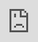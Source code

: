 ```yaml
---
layout: post
date:   2020-05-10
image: "/conflict_urbanism_sp2020/images/covid19/covid19_thumbnail.jpg"
title:  "Pandemic Urbanism: Reflections on the Spatial and Rhetorical Devices of the COVID-19 Crisis"
author: "Jin Hong Kim, Claudia Nicole Kleffmann, Spenser A Krut, Nina Sky Lish, Qingying Wang, Savannah Wu"
---
```

<!-- This is a document that is written in markdown. What is markdown? It is a 'markup language' that allows you to format plain text in a way that is easily converted to many different formats. For example, this document was written in markdown but will be used as an webpage and converted into HTML.  

<!-- 
To present and turn in your final projects for Conflict Urbanism: Puerto Rico Now you will be editing this template. You will include all of the text of your paper here, along with any and all images, maps, videos, or other materials that you produce.  

<!-- 
[This webpage](https://guides.github.com/features/mastering-markdown/) provides a comprehensive guide to markdown syntax. But to make things easier for you we are including a cheat sheet of the main things you need to know here.  
-->

#### Context  
It is May 8, 2020 and the coronavirus pandemic steadily continues on its disruptive path. It is a conflict of growing proportions that, in a few short months, became the primary structuring principle of organisms, societies, cities, and infrastructural and global networks. Though the “end” is far from sight, we know that conflict can be destructive and also constructive when it comes to our environments. Prompted by the theme of this course, the architecture school and university we share, and the simple fact that “we’re living it,” this project aims to reflect upon and analyze the documented aspects of the novel coronavirus in order to better understand the present spatial effects and future implications.

The project shares insights into the chronology of unprecedented events; a lexicon of spatial terminology indigenous to the pandemic; a defense of the efficacy of the “Flatten-the-curve” movement; and deeper reflections on the data, methods, and visualizations circulating at present.

#### Dispersion
![DispersionGif](/conflict_urbanism_sp2020/images/covid19/DispersionGif.gif)  
On March 12, 2020, the President of Columbia University, Lee Bollinger, issued the following statement: “in order to reduce the density of our residential environment, while respecting the interests and needs of students who have reason to continue to remain in residence on campus, we are instituting three critical decisions: (1) The University will remain open and functioning; (2) All classes for the remainder of the semester will be conducted online; and (3) We encourage any students who are able to move out of undergraduate residence halls for the rest of the semester to do so.” Thus, there were many cancelled spring break plans (March 16-20) due to the mounting travel restrictions. On March 11 the U.S. barred the entry of all foreign nationals who had visited China, Iran and a group of European countries during the previous 14 days.<sup id="a1">[1](#f1)</sup> The State Department on March 19 raised its global travel advisory to a Level 4, a recommendation that U.S. citizens either remain in place or return home. While on March 20, the White House Coronavirus Task Force said it was closing the border with Mexico and Canada to any nonessential travel, beginning March 21. By March 27, most students left Columbia to work remotely.  Some went home, others stayed in New York. 

Our awareness of the crisis evolved over time as restrictions and cancellations progressed. In an exercise early in the forming of this project, we found the act of mapping Columbia University and GSAPP events useful in understanding the multitude of personal and institutional circumstances. 



![TimelineGif](/conflict_urbanism_sp2020/images/covid19/TimelineGif.gif)  
Timeline of University Events  

Students also drafted their own personal timelines according to their own experiences.  

<p align="center">
<img width="150" alt="PersonalTimeline01" src="/conflict_urbanism_sp2020/images/covid19/PersonalTimeline01.png">  <img width="150" alt="PersonalTimeline02" src="/conflict_urbanism_sp2020/images/covid19/PersonalTimeline02.png">  <img width="150" alt="PersonalTimeline03" src="/conflict_urbanism_sp2020/images/covid19/PersonalTimeline03.png">  <img width="150" alt="PersonalTimeline04" src="/conflict_urbanism_sp2020/images/covid19/PersonalTimeline04.png"> 
<br>
<img width="150" alt="PersonalTimeline05" src="/conflict_urbanism_sp2020/images/covid19/PersonalTimeline05.png">  <img width="150" alt="PersonalTimeline06" src="/conflict_urbanism_sp2020/images/covid19/PersonalTimeline06.png">  <img width="150" alt="PersonalTimeline07" src="/conflict_urbanism_sp2020/images/covid19/PersonalTimeline07.png">  <img width="150" alt="PersonalTimeline08" src="/conflict_urbanism_sp2020/images/covid19/PersonalTimeline08.png">
</p>

#### Lexicon of Spatial Terms
Moving beyond our class’s dispersion, beyond the University’s timeline and lens through which to observe the crisis, our following explorations attempt to represent at minimum three critical demographics: Essential Workers, non-essential workers, and those who have experienced serious disruptions to their livelihood on account of falling ill or having a close relation compromised by the virus. From the many mediums and platforms broadcasting information about COVID-19, a lexicon of spatial terms continues to emerge and shape the way we understand the current and potential effects of the pandemic on the urban environment. As part of this project’s efforts to keep up, we collected these terms throughout March and April with input from our classmates and extensive online research. After a critical mass was reached, we sought to classify our findings as a form of analysis: scalar divisions added another dimension to the old, new, and ever-changing definitions and uses of these words.  


<div class="iframe-column"><iframe src="https://jinhongkim-git.github.io/covid19/index.html" style="position:absolute;top:0;left:0;width:100%;height:100%;" frameborder="0"></iframe></div>  


#### Flatten-the-Curve  
A widely circulated diagram serves as an organizing principle for the spatial terms within the various scales.  

![FlattenTheCurvePng](/conflict_urbanism_sp2020/images/covid19/FlattentheCurveDiagram.png)  

The flatten the curve diagram started to become popular in early March after microbiologist Siouxsie Wiles and illustrator Toby Morris <sup id="a2">[2](#f2)</sup> circulated a clear GIF that emphasizes the importance of preventing the spread with simple actions. The diagram charts two projected outcomes of COVID-19 and the healthcare system. The high peak  illustrates the catastrophic outcomes that come from taking no preventative measures and the spread infecting people beyond the capacity of the healthcare system (shown in purple). Whereas the second peak highlights how the curve would look when taking preventative measures, in which the number of infected cases can drastically be reduced by small actions that avoid the spread (shown in blue). This diagram emphasizes the combination of the threat of COVID-19’s high contagion spread combined with the limitations of the healthcare system. 

The diagram disseminates the two scenarios simply and not mathematically, becoming a powerful tool to educate and spread the news. As a result, we now find a large diversity of the same diagram, in different languages, some with added information, some through a more fun and creative lens, etc.  

![FlattenTheCurveGif](/conflict_urbanism_sp2020/images/covid19/Diagram-variations.gif)  

<a name="top"></a>
The diagram is annotated with terminology and analysis to explore six spatial scales:  
#### <a href="#MicrobialSpace">Microbial</a> | <a href="#PersonalSpace">Personal</a> | <a href="#SocialSpace">Social</a> | <a href="#UrbanSpace">Urban</a> | <a href="#InfrastructuralSpace">Infrastructural</a> | <a href="#GlobSpaceal">Global</a> 

===========================================================================================

#### <a name="MicrobialSpace">Microbial Scale</a> 

![FlattenTheCurveMicrobial](/conflict_urbanism_sp2020/images/covid19/MicrobialCurve.png) 

Policies implemented at lowering the Rt value to below 1 shifts the epidemic curve towards a downward trend. The r-naught (R0)value, or the infectious rate of the disease is estimated to be in between 2.5 and 3, meaning that for every one person infected, 2.5 to 3 persons are likely to be infected over the virus’ serial interval. However, the Rt value (effective reproduction rate), which takes human and environmental controls into consideration, shows how policies implemented over time can decrease the infectious rate of the disease.  

<p align="center">
<img width="200" alt="microbial01" src="/conflict_urbanism_sp2020/images/covid19/microbial01.jpg" onmouseover="this.src='/conflict_urbanism_sp2020/images/covid19/microbial01-01.jpg'" onmouseout="this.src='/conflict_urbanism_sp2020/images/covid19/microbial01.jpg'">  <img width="200" alt="microbial02" src="/conflict_urbanism_sp2020/images/covid19/microbial02.jpg" onmouseover="this.src='/conflict_urbanism_sp2020/images/covid19/microbial02-01.jpg'" onmouseout="this.src='/conflict_urbanism_sp2020/images/covid19/microbial02.jpg'">  <img width="200" alt="microbial03" src="/conflict_urbanism_sp2020/images/covid19/microbial03.jpg" onmouseover="this.src='/conflict_urbanism_sp2020/images/covid19/microbial03-01.jpg'" onmouseout="this.src='/conflict_urbanism_sp2020/images/covid19/microbial03.jpg'">  
<br>
<img width="200" alt="microbial04" src="/conflict_urbanism_sp2020/images/covid19/microbial04.jpg" onmouseover="this.src='/conflict_urbanism_sp2020/images/covid19/microbial04-01.jpg'" onmouseout="this.src='/conflict_urbanism_sp2020/images/covid19/microbial04.jpg'">  <img width="200" alt="microbial05" src="/conflict_urbanism_sp2020/images/covid19/microbial05.jpg" onmouseover="this.src='/conflict_urbanism_sp2020/images/covid19/microbial05-01.jpg'" onmouseout="this.src='/conflict_urbanism_sp2020/images/covid19/microbial05.jpg'">  <img width="200" alt="microbial06" src="/conflict_urbanism_sp2020/images/covid19/microbial06.jpg" onmouseover="this.src='/conflict_urbanism_sp2020/images/covid19/microbial06-01.jpg'" onmouseout="this.src='/conflict_urbanism_sp2020/images/covid19/microbial06.jpg'">  
</p>  
Image Credits: <sup id="ia1">[1](#if1)</sup> <sup id="ia2">[2](#if2)</sup> <sup id="ia3">[3](#if3)</sup> <sup id="ia4">[4](#if4)</sup> <sup id="ia5">[5](#if5)</sup> <sup id="ia6">[6](#if6)</sup>  

The fight against COVID-19 starts at a microbial scale – a conflict that is invisible to the eye yet has serious repercussions in the way we manage space. In the frontlines, scientists are trying to make visible the invisible virus that is SARS-CoV-2 while doctors are donning their limited supply of personal protective equipment to shield themselves at the microbial scale. The rest of the city are wearing N95 masks that filter out 95% of particulate matter invisible to the naked eye. People are advised to wash their hands for 20-seconds with soap and disinfect surfaces with alcoholic wipes to prevent further spread. Geospatial Resolution of Human and Bacterial Diversity with City-Scale Metagenomics by Afshinnekoo et al. mapping the diversity of bacterial species existing on various surfaces of New York City’s subway system is more relevant today than ever regarding the spatial conditions of the pandemic.

Every week, hundreds of newspapers are published that use statistical and evidence-based modeling to help “see” the virus and understand it in more concrete ways. There are three critical numbers, based on numerous papers, that influence policy measures to help slow the spread of the virus: Rt (effective reproduction rate), severity, and total number of cases.

Rt  
Based on R0 (r-naught) value, known as the reproduction number signals how contagious a disease is. For example, an R0 value of 2 means that the one person has a likelihood of spreading it to two persons over its serial interval, the average time between each successive infection. Likewise, a R0 value of lower than 1 means that it spreads to fewer people over time. However, R0 is static and is not helpful in determining which policies are effective and therefore Rt value, which takes human and environmental controls into consideration, becomes more valuable. Studies have shown that the initial Rt value of COVID-19 in Wuhan started at 3.9 but with effective lockdown and quarantine measures, they were able to bring it down to 0.32. While calculation methods for this value vary widely and are much disputed, it has shown to increase in confidence interval over time as more data becomes available.

<!--
Severity
-->
 
Number of cases  
At the early stages of the pandemic, there was unreliable data in the total number of cases being reported, largely due to a lack of understanding overall about the virus. As governments came to agree diagnostic testing was of utmost priority in order to understand the full extent of the pandemic, there was a rush to manufacture test kits. In South Korea, their early action to mass produce test kits allowed for abundant access to testing and was their primary tool for effectively seeing and controlling the virus. Alternatively, when the United States announced travel restrictions to and from China after nine confirmed cases, there speculations that it was already too late and that the virus had already infected thousands more in the country.

<!--
More recently, the rise in antibody testing of the virus has supplemented the lack of diagnostic tests in order to more accurately depict the total number of cases. Recent studies have shown that 1 in 5 persons in New York City are likely to have contracted the virus at some point.
-->


<a href="#top">Back to Top</a>

#### <a name="PersonalSpace">Personal Scale</a> 

![FlattenTheCurvePersonal](/conflict_urbanism_sp2020/images/covid19/PersonalCurve.jpg) 

Actions taken at the Personal Scale result in a flattening of the epidemic curve and a potential lowering of the healthcare system capacity line. Individuals abiding by social distancing protocol like maintaining six feet of separation or working from home decreases the potential number of cases by minimizing unnecessary contact with others. If healthcare workers follow similar principles (ie. self-quarantining if potentially exposed to the virus), they would be required to remove themselves from the frontline for a dedicated period of time therefore decreasing the healthcare system capacity.  

<p align="center">
<img width="200" alt="personal01" src="/conflict_urbanism_sp2020/images/covid19/Personal01.jpg" onmouseover="this.src='/conflict_urbanism_sp2020/images/covid19/Personal01-01.jpg'" onmouseout="this.src='/conflict_urbanism_sp2020/images/covid19/Personal01.jpg'">  <img width="200" alt="personal02" src="/conflict_urbanism_sp2020/images/covid19/Personal02.jpg" onmouseover="this.src='/conflict_urbanism_sp2020/images/covid19/Personal02-01.jpg'" onmouseout="this.src='/conflict_urbanism_sp2020/images/covid19/Personal02.jpg'">  <img width="200" alt="personal03" src="/conflict_urbanism_sp2020/images/covid19/Personal03.jpg" onmouseover="this.src='/conflict_urbanism_sp2020/images/covid19/Personal03-01.jpg'" onmouseout="this.src='/conflict_urbanism_sp2020/images/covid19/Personal03.jpg'">  
<br>
<img width="200" alt="personal04" src="/conflict_urbanism_sp2020/images/covid19/Personal04.jpg" onmouseover="this.src='/conflict_urbanism_sp2020/images/covid19/Personal04-01.jpg'" onmouseout="this.src='/conflict_urbanism_sp2020/images/covid19/Personal04.jpg'">  <img width="200" alt="personal07" src="/conflict_urbanism_sp2020/images/covid19/Personal07.jpg" onmouseover="this.src='/conflict_urbanism_sp2020/images/covid19/Personal07-01.jpg'" onmouseout="this.src='/conflict_urbanism_sp2020/images/covid19/Personal07.jpg'">  <img width="200" alt="personal05" src="/conflict_urbanism_sp2020/images/covid19/Personal05.jpg" onmouseover="this.src='/conflict_urbanism_sp2020/images/covid19/Personal05-01.jpg'" onmouseout="this.src='/conflict_urbanism_sp2020/images/covid19/Personal05.jpg'">  
</p>
Image Credits: <sup id="ia7">[7](#if7)</sup> <sup id="if8">[8](#if8)</sup> <sup id="ia9">[9](#if9)</sup> <sup id="ia10">[10](#if10)</sup> <sup id="ia11">[11](#if11)</sup> <sup id="if12">[12](#f12)</sup>  

The Personal Scale encompasses an individual’s agency and concerns. The virus spreads through contact between healthy and infected persons, therefore governments and institutions mandate distancing. Work-from-home or remote-learning requirements promote dispersion of large concentrations of people. Occupancy restrictions limit the number of people allowed to gather in or enter one place. Maintaining six feet apart from strangers provides a buffer for contagious symptoms. But how do these new rules augment an individual’s experience of personal space?  
 
For non-essential workers, operation within one’s personal space becomes an act of reducing the risk of exposure by physically removing oneself from contact with other people. Essential workers navigate hygienic measures intended to cleanse their personal space between shifts—between moments when risk of exposure from strangers is high to moments of being the greatest risk for their families and/or relations. Falling ill, or caring for someone else who is ill, amplifies the adherence to the new guidelines for social distancing and cleanliness. In all spheres, routines have been upended and therefore personal space has taken on new meaning and value.  

While all of the new measures are proposed in the service of protecting one’s physical health, the Personal Scale also makes evident the effect of the pandemic on a subconscious level. The adjustments necessary to follow distancing practices affects mental health, habits, and the spaces we inhabit.  

Rhetorics of Isolation Enforcement  

In the United States, restrictions and guidelines in response to COVID-19 with spatiotemporal effects vary across borders, yet repeat similar phrases: shelter in place and stay home. The primary differences between the phrases lie in their historical use and nuances of the English language. The language of the measures matter insofar as how the public reacts to them. To consider briefly how the importance of rhetoric has played out already, the series of announcements, orders, and plans put forth by California and New York in March offer comparable case studies. 

Part of the ongoing crisis is the concurrent infodemic—the proliferation of false or inaccurate information. Much has been said about steps taken in northern California to stop the spread ranging from commending their early action to accusing the local governments of inducing fear and panic by invoking the phrase: shelter in place.<sup id="a3">[3](#f3)</sup> One caveat to this reporting is that during the press briefing for the most densely populated county (San Francisco) introducing Public Health Order No. C19-07, “shelter in place” was never uttered by any officials.<sup id="a4">[4](#f4)</sup> It appeared in the language of the order as follows: “this Order requires all individuals anywhere in San Francisco to shelter in place—that is, stay at home—except for certain essential activities.”

![PersonalCollage](/conflict_urbanism_sp2020/images/covid19/PersonalCollage.jpg) 

In this moment when every government is under the stress of acting quickly and efficiently, one approach to disseminating helpful information is to reuse known legal terminology. “Shelter in place” is a formal warning previously used in situations when it would be more dangerous for people to evacuate than stay indoors. Since the criticism of its inextricable association with more alarming circumstances, California switched to “stay-at-home order.”  

One of the loudest critics of naming public health orders came from New York Governor Andrew M. Cuomo after New York City Mayor, Bill de Blasio, expressed support for California’s action. “Look at your words, ‘shelter in place,’ you know where that came from? That came from nuclear war. What it said is people should go into an interior room of their home with no windows, stay there until they get the all-clear sign. Now, that’s not what people really mean, but that’s what it sounds like.”<sup id="a5">[5](#f5)</sup> Instead, on March 20, Cuomo announced New York’s Executive Order, NYS on P.A.U.S.E., an acronym for Policies Assure Uniform Safety for Everyone.The regulations it outlined were built up over the month of March; gradually more of the non-essential workforce was sent home until the numbers reached 100%. The order also introduced stricter rules for vulnerable populations, particularly the elderly. Cuomo nicknamed this section Matilda’s Law, after his own mother, to act as a reminder that what an individual does affects those around them.<sup id="a6">[6](#f6)</sup> Both the acronym (alternatively understood as the avoidance of using alarmist language concurrently circulating) and personal touches intend to present an empathetic approach, the efficacy of which is still running its course.  

<div class="iframe-column"><iframe src="https://www.youtube.com/embed/XxA4HL-I8sc" style="position:absolute;top:0;left:0;width:100%;height:100%;" frameborder="0" allow="accelerometer; autoplay; encrypted-media; gyroscope; picture-in-picture" allowfullscreen></iframe></div>
Source: YouTube

It could be argued that northern California was going to face backlash regardless of the formal language of their announcements because they introduced the strictest rules first. The rhetoric of the order, the press briefing, and subsequent reporting was one mere scapegoat for the anger, disappointment, and anxiety of the public. It is also worth questioning if the seriousness of the situation can and should be matched by the language used. The measures suggested at the Personal Scale, like maintaining six feet or working from home, feel somewhat voluntary (because they are in many places on the globe) despite having life or death effects. Further, political, medical, or scientific fields have historically attempted to use neutral, matter-of-fact tones to emphasize seriousness—like shelter in place—which is sufficiently vague. Using “stay-at-home” or stay home in its stead introduces a new, potentially contentious term: home. As the crisis continues, it is becoming increasingly evident that home can mean many different situations depending on individuals’ circumstances.  

<a href="#top">Back to Top</a>

#### <a name="SocialSpace">Social Scale</a> 

![FlattenTheCurveSocial](/conflict_urbanism_sp2020/images/covid19/SocialCurve.png) 

The widely known diagram of “Flattening the Curve” takes terminologies like Social distancing, Quarantine, Isolation, Postponing and others as its base to highlight how social interaction influences the amount of stress put on the Healthcare system. Therefore, when annotating the “Flatten the Curve” diagram with a “Social Space” Lexicon approach, two additional layers come to mind. The first is the different levels of social distancing and how strictly each state or country applies them. We already know that depending on these different levels of social distancing, the Healthcare system will perform drastically differently. The wide known diagram highlights the huge difference between not doing anything and taking radical cautionary measures to reduce the spread of the virus. However the added curves highlight how measures that would seem drastic, are still not enough, like for example closing down schools and universities. Instead these added curves point out that only when isolating cases, plus any other additional effort, will we start seeing better results in containing the spread of the virus.  

The second layer is about how these different outcomes have an effect on vulnerable populations. This category includes both people who have pre existing conditions that make them more susceptible to the virus and certain age groups, but it also includes low-income populations who can not afford to isolate and stay home, or do not have the means to get tested and treated accordingly.  

![VulnerablePopulation](/conflict_urbanism_sp2020/images/covid19/SocialVulnerablePop.PNG) 
Source: Chris Wilson, “These Graphs Show How COVID-19 Is Ravaging New York City's Low-Income Neighborhoods“ Time, April 2020. https://time.com/5821212/coronavirus-low-income-communities/  

It is therefore possible to make the following deduction: The first scenario of the “Flatten the Curve” diagram (in purple) most probably includes a much higher percentage of affected people that fall under any of the “vulnerable population'' categories, since they are the ones more likely to get it and not get an adequate treatment fast enough. This scenario shows a disregard for vulnerable populations which is also reflected in statements given by certain leaders, like Texas Governor, who considered “that the economic well-being of the country was more important than the lives of older people”.<sup id="a7">[7](#f7)</sup> On the other hand, if the curve remains controlled, the second scenario in light blue, then the vulnerable population, meaning older people or groups with pre existing conditions, will still be mostly affected, but they will be able to get treatment, reducing their death toll. Unfortunately this was not the case for many cities and countries, in which the economy was put before the well being of their population.  

It is due to these many debates, on whether to do this or that, that talk around Social Space has become a very dominating topic since the start of COVID-19.   
The speed of the spread of the virus is currently dictating the way we interact in society. It has been constantly repeated that people who have the regular flu will spread it to 1.3 people, whereas someone with COVID-19 will give it to 2.5, meaning that our social behaviour needed to change drastically in order to avoid the exponential growth of the curve and avoid overloading the health infrastructure.  
With this concept in mind, a big variety of new terms started to become very popular ranging from basic social distancing understanding, to terms like “postponed” or “cancelled” that start travelling the media at exponential rates. A few weeks into the social distancing, people start talking about the “new normal”, anticipating and thinking of what the future might look like after this pandemic.  

![SocialLexicon](/conflict_urbanism_sp2020/images/covid19/SocialLexicon.png)  

Of course all these new terms start to give shape to a broader one: “Infodemic”. It is as important as pandemic due to how fast and easily it “spreads”. The overwhelming amount of information and the easy access becomes the foundation of this one last term. Which is why the chronology of these terms is of particular interest. There is an order to how certain terms start to become more and more popular, also displaying how one leads to the next. 
In a way one can talk of an evolution of spatial terms that start to grow and diversify as time goes by since the start of the outbreak and as we see new outcomes, new reactions, unexpected growth in numbers and new social patterns.  

![LexiconGoogleSearch](/conflict_urbanism_sp2020/images/covid19/SocialLexiconGoogleSearch.png)
Source: Google Word Search - United States

When running a Google Word Search for the U.S from December to May, we see that the terms that mostly stand out are Cancelled, Isolation, Shutdown, Social Distancing, Virtual and Essential Workers, all very related to Covid-19. However, even though it is hard to establish an actual chronological order, one could say that there is a “first” and a following chain reaction, starting with “Cancelled”. However, a Google Word Search will focus on trends, which does not accurately reflect the real order, which is why starting with “Essential workers”, due to their position as the frontline and first responders, can make more sense for a chronological collage.  

![LexiconChronologyGif](/conflict_urbanism_sp2020/images/covid19/SocialLexiconChronologyGif.gif)  
Image Credits: <sup id="ia13">[13](#if13)</sup> <sup id="ia14">[14](#if14)</sup> <sup id="ia15">[15](#if15)</sup> <sup id="ia16">[16](#if16)</sup> <sup id="ia17">[17](#if17)</sup> <sup id="ia18">[18](#if18)</sup>  <sup id="ia19">[19](#if19)</sup> <sup id="ia20">[20](#if20)</sup> <sup id="ia21">[21](#if21)</sup> <sup id="ia22">[22](#if22)</sup> <sup id="ia23">[23](#if23)</sup> <sup id="ia24">[24](#if24)</sup> <sup id="ia25">[25](#if25)</sup> <sup id="ia26">[26](#if26)</sup>  

There are many ways to organize this lexicon chronologically and probably none is entirely correct or incorrect. However this exercise allows us to raise important questions regarding the past present and future, questioning underlying issues that are now more visible, understanding the present, which is changing extremely fast under these circumstances and speculating about what will happen. For example, is there a new understanding of vulnerable populations that will include first responders or essential workers that cannot leave because they are needed, making them more vulnerable in a crisis like this?  Does this mean that these job positions could finally become more valued, leading to a raise in salary or social benefits? 
How will we continue using spaces? And are we learning new values and appreciating existing Social Networks? Maybe even discovering new ones that were always there but never evident?
All of this will finally lead to our New Normal. 

<a href="#top">Back to Top</a>  


#### <a name="UrbanSpace">Urban Scale</a> 

![FlattenTheCurveUrban](/conflict_urbanism_sp2020/images/covid19/UrbanCurve.gif) 

Typically the healthcare system’s available resources, space and staff all limit its capacity to treat patients. Urban areas with high populations and potential for Covid-19 spread create emergent needs to expand the healthcare systems capacity and mitigate high mortality by meeting increased needs--and fast. 

Expanding Capacity  
Small local businesses and large corporations adapt in real time to provide online services and new production streams of PPE, medical equipment and provide basic needs to people around the world.  The distancing measures combined with temporary expansion to the healthcare system allow needs to be met and a delayed peak of cases. Re-openings of offices and normal operations and restrictions lifted before a vaccine or herd immunity risks a resurgence of the spread and a potential second peak. 

Urban Space Transformation  
Quiet and eerily empty streets and public spaces. Makeshift hospitals spilling out into parking lots and parks. Caution tape strewn about playgrounds and signs reminding of “social distancing” and “no gathering, stay six-feet apart” displayed in places formerly packed on warm spring days.

Those depictions were unimaginable or seemingly science fiction prior to March. Urban spaces are undergoing reconfigurations which include temporary housing for the homeless, pedestrianized streets and makeshift treatment and testing centers. The streets are experiencing a beautiful resurgence of wildlife in some cases, but the inactivity can also create a post-apocalyptic fear and paranoia.

![UrbanLexiconGif](/conflict_urbanism_sp2020/images/covid19/UrbanLexiconGif.gif) 

Imagining Potential Futures  
“Never waste a good crisis” has become a motto within the design field throughout the pandemic. The opportunities for change increase while each city experiences transformations. RFP’s and competitions have all launched to meet the challenges of a supposed “new future.” The hope is that we can adapt and customize our cities to work better for people. For far too long cities have been designed for automobiles and perform poorly for pedestrians and cyclists. People find themselves occupying the leftover area between the streets and the buildings--sidewalks. They are uninspired and wildly insufficient for our present reality of physical distancing which causes chaotic dodging on every block. What might the future urban spaces look like at the end of the Covid-19 crisis?

<a href="#top">Back to Top</a>  

#### <a name="InfrastrucutralSpace">Infrastructural Scale</a> 

![FlattenTheCurveInfrastructural](/conflict_urbanism_sp2020/images/covid19/InfrastructuralCurve.png) 

The Infrastructural space serves as a critical nodal space in fighting against the unprecedented COVID-19 crisis. It refers to the space of the underlying framework connecting different urban spaces, as well as connecting different cities and countries across the world. As Brian Larkin defines infrastructure as the “physical network” that “allows for the possibility of exchange over space,” <sup id="a8">[8](#f8)</sup> this scale of space puts an emphasis on the movement and flow of goods, people, materials and services across different scales of space. Because of the contagious nature of the virus, movement and connectivity, infrastructure assumes a critical role, as it becomes questionable and sometimes even dangerous. 

From the lockdown of the city of Wuhan to the Hubei Province, to bringing national guards to New Rochelle in the New York State, we saw top-down measures to use infrastructure to restrict movement in an attempt to flatten the curve. Surveillance and tracking of the movement history of positive cases were also considered effective in containing the transmission of the virus, especially with the successful case of South Korea. On the other hand, the public infrastructural spaces, such as the subways, airports and highways, become empty since they could be the “hot zone” of the virus due to their public and connective nature. Reflecting on the Infrastructural space, we have to ask: what is the new role of infrastructure in such a crisis? Or should we think about the infrastructural space less in the form of “physical built networks” but more as the exchange of invisible service and ideas across space?  

![InfrastructuralLexicon](/conflict_urbanism_sp2020/images/covid19/InfrastructuralLexicon.png)  
Image Credits: <sup id="ia27">[27](#if27)</sup> <sup id="ia28">[28](#if28)</sup> <sup id="ia29">[29](#if29)</sup> <sup id="ia30">[30](#if30)</sup> <sup id="ia31">[31](#if31)</sup> <sup id="ia32">[32](#if32)</sup> <sup id="ia33">[33](#if33)</sup> <sup id="ia34">[34](#if34)</sup> <sup id="ia35">[35](#if35)</sup> <sup id="ia36">[36](#if36)</sup> <sup id="ia37">[37](#if37)</sup> <sup id="ia38">[38](#if38)</sup> <sup id="ia39">[39](#if39)</sup> <sup id="ia40">[40](#if40)</sup> <sup id="ia41">[41](#if41)</sup> <sup id="ia42">[42](#if42)</sup> <sup id="ia43">[43](#if43)</sup> <sup id="ia44">[44](#if44)</sup> <sup id="ia45">[45](#if45)</sup> <sup id="ia46">[46](#if46)</sup> <sup id="ia47">[47](#if47)</sup> <sup id="ia48">[48](#if48)</sup> <sup id="ia49">[49](#if49)</sup> <sup id="ia50">[50](#if50)</sup> <sup id="ia51">[51](#if51)</sup> <sup id="ia52">[52](#if52)</sup> <sup id="ia53">[53](#if53)</sup> <sup id="ia54">[54](#if54)</sup> <sup id="ia55">[55](#if55)</sup> <sup id="ia56">[56](#if56)</sup> <sup id="ia57">[57](#if57)</sup> <sup id="ia58">[58](#if58)</sup> <sup id="ia59">[59](#if59)</sup>  

Analysis of different scales of intervention in the Infrastructural Space to restrict movement and to flatten the curve  

![InfrastructuralAnalysis](/conflict_urbanism_sp2020/images/covid19/InfrastructuralAnalysis.png) 

This diagram attempts to extract different strategies used to restrict movement in the infrastructural space<sup id="a9">[9](#f9)</sup> and to analyze them according to their scales of intervention versus the effect on flattening the curve of COVID-19 (the effect is generalized rather than scientific). It shows that generally the effect of the intervention is proportional to the scale of intervention. At the same time, actions taken on the nodal spaces, such as the border between states and nations are usually the most effective since they have a large impact in containing the movement across space. This points to the critical role of infrastructure as a network of exchange, especially at an age of maximized connectivity. At the same time, such strategies, even taken at small scales such as at the level of checkpoints, usually require top-down approaches from the local government or even the collaboration between governments.   

It is demonstrated that the infrastructural space is a critical space in the crisis of COIVD-19 due to its nature as a space of exchange. This crisis prompts us to reflect on the question of control over this exchange. Is control over infrastructural space necessary during such a crisis? If so, does it assume that we should accept the inherent political nature of the infrastructure since such control usually comes from top-down approaches? In the case of COVID-19, is infrapolitics still a possibility? Lastly, if physical exchange is inherently controlled by power, how about immaterial exchange such as ideas and emotions?  

<a href="#top">Back to Top</a>  

#### <a name="GlobalSpace">Global Scale</a> 

The global impacts of the COVID-19 crisis, which was declared as a pandemic by the WHO on March 11, are unprecedented and severe. It is a health pandemic and economic crisis that became global in a short span of time, resulting in a combination of disruptions to our way of life and mobility, uncertainty over privacy concerns, and demand and supply chain disruptions to major economies. <sup id="a10">[10](#f10)</sup> The crisis has revealed racial biases showing up in coronavirus testing and incidences of individuals racializing COVID-19 as the “Chinese virus”. Superspreader events have occurred in environments where many people are in close quarters for sustained periods, such as the outbreaks in nursing homes, cruise ships, and church gatherings. Satellite imagery show reductions of greenhouse gas emissions in numerous cities, and photos of wildlife sightings suggest that the coronavirus is changing the environment. However, many experts are less certain about the long-term environmental impacts as activists are pressing governments to ensure tougher rules on emissions to post-pandemic stimulus aid.<sup id="a11">[11](#f11)</sup>  

<p align="center">
<img width="200" alt="Global01" src="/conflict_urbanism_sp2020/images/covid19/Global01.jpg" onmouseover="this.src='/conflict_urbanism_sp2020/images/covid19/Global01-01.jpg'" onmouseout="this.src='/conflict_urbanism_sp2020/images/covid19/Global01.jpg'">  <img width="200" alt="Global02" src="/conflict_urbanism_sp2020/images/covid19/Global02.jpg" onmouseover="this.src='/conflict_urbanism_sp2020/images/covid19/Global02-01.jpg'" onmouseout="this.src='/conflict_urbanism_sp2020/images/covid19/Global02.jpg'">  <img width="200" alt="Global03" src="/conflict_urbanism_sp2020/images/covid19/Global03.jpg" onmouseover="this.src='/conflict_urbanism_sp2020/images/covid19/Global03-01.jpg'" onmouseout="this.src='/conflict_urbanism_sp2020/images/covid19/Global03.jpg'">  
<br>
<img width="200" alt="Global04" src="/conflict_urbanism_sp2020/images/covid19/Global04.jpg" onmouseover="this.src='/conflict_urbanism_sp2020/images/covid19/Global04-01.jpg'" onmouseout="this.src='/conflict_urbanism_sp2020/images/covid19/Global04.jpg'">  <img width="200" alt="Global05" src="/conflict_urbanism_sp2020/images/covid19/Global05.jpg" onmouseover="this.src='/conflict_urbanism_sp2020/images/covid19/Global05-01.jpg'" onmouseout="this.src='/conflict_urbanism_sp2020/images/covid19/Global05.jpg'">  <img width="200" alt="Global09" src="/conflict_urbanism_sp2020/images/covid19/Global06.jpg" onmouseover="this.src='/conflict_urbanism_sp2020/images/covid19/Global06-01.jpg'" onmouseout="this.src='/conflict_urbanism_sp2020/images/covid19/Global06.jpg'">   
</p>
Image Credits: <sup id="ia60">[60](#if60)</sup> <sup id="ia61">[61](#if61)</sup> <sup id="ia62">[62](#if62)</sup> <sup id="ia63">[63](#if63)</sup> <sup id="ia64">[64](#if64)</sup> <sup id="ia65">[65](#if65)</sup>  

![FlattenTheCurveGlobal](/conflict_urbanism_sp2020/images/covid19/GlobalCurve.gif) 
Source: John Hopkins University (JHU) and New England Complex Systems Institute Inc. (NECSI) 2020

Spotlight of Countries Beating COVID-19 (blue), Countries That Are Nearly There (green), and Countries That Need to Take Action (purple)  
The plots are based on JHU and NECSI’s data, adjusted for each country with a rolling 10-day average to reduce the size of the features, which show up on timescales of a few days. The vertical axis is plotted in arbitrary units, in order to easily compare the shapes of the curves. Data from recovering countries show that it takes about 5-7 weeks of strong interventions to get rid of the majority of cases, while taking half-measures do not work according to NESCI.<sup id="a12">[12](#f12)</sup>  

South Korea (country beating COVID-19):  
South Korea has employed a comprehensive free, 10-minute testing strategy in drive-thru and walk-in centers, and a contact tracing strategy that has enabled it to successfully curb the spread of coronavirus without a strict lockdown. To flatten the curve, legislation enacted in South Korea gave the government authority to collect mobile phone, credit card, and other data from those who test positive to reconstruct their daily routes. That information, stripped of personal identifiers, is shared on social media apps that allow others to determine whether they may have crossed paths with an infected person.<sup id="a13">[13](#f13)</sup>  

In April, South Korea’s Democratic party won a landslide victory in elections and enacted a pledge to reach net zero emissions by 2050 through large-scale investments in renewable energy, the introduction of a carbon tax, the phase out of domestic and overseas coal financing by public institutions, and the creation of a Regional Energy Transition Centre to support workers transition to green jobs. However, the South Korean government supported a $2 billion dollar bailout of the country’s largest coal plant manufacturer in the same month.  

Netherlands (country that is nearly there):  
The Netherlands has been in a so-called “intelligent lockdown” since March 24. Staying at home is not mandatory, but encouraged. Unlike its direct neighboring countries—Germany, Belgium, the U.K. and Denmark—and unlike many other countries in the rest of the world, there is no hard lockdown, hardly any visible surveillance, very limited testing and borders remain open. Currently, regions will go into lockdown if it has more than 50 infections per 100,000 inhabitants every week in the Netherlands.<sup id="a14">[14](#f14)</sup> Behind the “intelligent lockdown” is the idea of self-regulation, in combination with good citizenship and individual responsibility to control the number of infections so that people gradually build up immunity.<sup id="a15">[15](#f15)</sup>    

![GlobalDelhi](/conflict_urbanism_sp2020/images/covid19/GlobalDelhi.jpg)
Delhi's air quality has improved remarkably during the shutdown. Source: Karl Rock, YouTube  

India (country that needs to take action):  
India placed 1.3 billion citizens under a nationwide lockdown on March 25 and extended until at least May 17, marking it as the world's largest, and one of the strictest lockdowns.<sup id="a16">[16](#f16)</sup> Businesses and transportation, schools and religious sites were closed. There have been many challenges to the lockdown-- when Prime Minister Narendra Modi announced the lockdown, thousands of migrant workers were initially stranded in cities without a way to reach their home villages, and some took 100-mile journeys on foot. With supply chain disruptions across the country, there has been widespread chaos and suffering among its 300 million poor, as many have relied on the government for food handouts.  

Due to the lockdown, India is experiencing the best air quality on record in 2020. New Delhi saw a 60% reduction in PM2.5 levels from March 23 to April 13 from the same period in 2019. However, as Sunil Dahiya, an analyst based in New Delhi for CREA shares, "India (is) a highly fossil-fueled country . . . In order to tackle pollution, we need to tackle that. . . . When we come out of the outbreak, it will be interesting to see if we invest money in the cleaner future," adding that at the minimum, the government should commit to keeping existing policy pledges.<sup id="a17">[17](#f17)</sup>   

There have been a variety of terms describing the global nature of the pandemic. Here are just a few of them described in more detail:  

Epicenter:  
Wuhan, China the epicenter of the crisis, entered the first 76-Day Lockdown on January 23. The epicenter of the outbreak soon spread to Europe, then the US as these countries saw an exponential growth of cases.  

![Superspreader](/conflict_urbanism_sp2020/images/covid19/GlobalSuperspreader.jpg) 
03/02 Superspreader Lee Man-hee, the leader of the Shincheonji church Source: CNN 

Super spreader & exponential growth:  
The Shincheonji Church of Jesus has been linked to more than 5,000 coronavirus cases in South Korea. Its leader Lee Man-hee kneeled on the floor at a conference and begged for forgiveness after Seoul city authorities filed a murder complaint against him for failing to cooperate with government measures to curb the epidemic. Cruise ships have also become settings for outbreaks of infectious diseases because of their closed environment and contact between travelers from many countries. More than 800 cases of laboratory-confirmed COVID-19 cases occurred during outbreaks on three cruise ship voyages, and cases linked to several additional cruises have been reported across the United States. Transmission occurred across multiple voyages from ship to ship by crew members; both crew members and passengers were affected; 10 deaths associated with cruise ships have been reported to date, according to the CDC on March 27, 2020.<sup id="a18">[18](#f18)</sup>  

![RacismProtest](/conflict_urbanism_sp2020/images/covid19/GlobalRacism.jpg) 
03/18 Protests against racism in San Francisco. Source: KimmyYam  

Racialized terms:  
On March 16, President Trump, started stoking xenophobia with his rhetoric about the coronavirus through terms such as the "Chinese virus." In 2020, we’ve seen people arrested in New York City for hate crimes against Asian Americans, while researchers in San Francisco found more than 1,000 reported cases of xenophobia toward Chinese Americans and their communities between January 28 and February 24.<sup id="a19">[19](#f19)</sup> In the past, colloquial names for epidemics have appeared for different reasons--- for example, the Spanish flu actually started in Kansas, but the name took hold because in the middle of World War I, in which Spain remained neutral, Spain was one of the only Western nations willing to report frankly on the pandemic.   


Mobility:  
Mobility patterns are also changing as more people are working from home. Some have the privilege and luxury to pause and move to second homes, while rising tension with year round residences have become prevalent, as many are struggling to pay rent. There has been a steep drop in ridership of public transit, while some trains have been used to transport the sick. Airports are reducing operations and some are at risk of closure. Airlines under pressure have reduced scheduled flights by 60-90%, as some companies have been criticized for burning fuel flying empty ‘ghost’ planes.<sup id="a20">[20](#f20)</sup> Many ports of entry are suspending entry for foreigners, immigrants and quarantining citizens who have been to countries stricken by COVID-19 to contain the spread of the virus.  
 
Remote working:  
Companies have shifted to enhance safety protocols and enable remote work where possible, with increases in paid sick and family leaf. Some companies have also sought alternatives, such as cutting employees’ work hours by 50%, rather than laying off 50% of staff.  


Environment & impacts on climate change:  
In the US, the EPA temporarily relaxed pollution enforcement measures to allow companies to focus on survival. Many cities such as Albuquerque and New Mexico, are reversing recent bans on plastic bags,<sup id="a21">[21](#f31)</sup> while stores are readopting plastic containers and wrapping on fruits and vegetables. However, some governments are acting to ensure an environmentally conscious comeback. In April, New York State passed the Accelerated Renewable Energy Growth and Community Benefit Act, which will create a first-in-the-nation Office of Renewable Energy Siting to improve and streamline the process for environmentally responsible and cost-effective siting of large-scale renewable energy projects across New York--including the mandate to obtain 70% of the state’s electricity from renewable sources.<sup id="a22">[22](#f22)</sup> Some initiatives to ensure an environmentally conscious recovery effort include the [C40 Covid Task Force](https://www.c40.org/other/covid-task-force), while the [Climate Interactive green equitable stimulus plans tracker](https://www.climateinteractive.org/ci-topics/green-equitable-stimulus-plans/) collects examples where city, state, and national leaders are making COVID-19 recovery plans in ways that could also produce benefits in racial, gender, and economic equity and in climate change mitigation and resilience.

Economy & Supply Chain:  
The impact on the economy is especially severe for small and medium enterprises that are affected by quarantines. Lockdowns have resulted in unprecedented unemployment and reduced work schedules. The coronavirus crisis also reveals the fragility of the modern supply chain-- recent data shows the week-on-week trade in China, the US and Europe halved because of the crisis. According to the [World Economic Forum](https://www.weforum.org/agenda/2020/05/this-is-what-global-supply-chains-will-look-like-after-covid-19/), diverse sourcing and digitization will be the key to building stronger, smarter supply chains and ensuring a lasting recovery. The Brookings Institute has also proposed using a framework of health and social protection, monetary policy, fiscal policy, and financial and regulatory policies to flatten the “human suffering, recession, and bankruptcies” curve through timely, time-bound, targeted, and transparent measures. The [IMF policy tracker](https://www.imf.org/en/Topics/imf-and-covid19/Policy-Responses-to-COVID-19) and [University of Minnesota’s Center for Infectious Disease Research and Policy Supply Chain Issues Tracker](https://www.cidrap.umn.edu/covid-19/supply-chain-issues) collect examples on this front.  

Technology & Surveillance:  
Unprecedented levels of surveillance, data exploitation, and misinformation are being tested, as measures often only used temporarily in emergencies are being taken. Some countries such as South Korea use exemptions in data protection laws to share data, and governments and citizens must ensure the measures are temporary, necessary, and proportionate. [Privacy international’s global responses tracker](https://privacyinternational.org/examples/tracking-global-response-covid-19) and [WHO’s Digital Health & innovation](https://www.who.int/health-topics/digital-health/#tab=tab_1) page collect examples of technological responses to the virus. For example, in response to the infodemic, the WHO’s communication team has been working with social media channels to ensure that anytime someone searches the internet for "coronavirus” or a related term, a box comes up directing them to a reliable source such as the WHO or the CDC.  


Questions for the future:  
  1. What do equitable stimulus plans that focus on people and the environment look like in the future?  
  2. How will privacy and public trust towards the government be ensured after the pandemic?  
  3. How will personal travel patterns, local and global production change? How can we manufacture in a circular economy and reduce the mounting plastic pollution as a result of COVID-19?  

As we reflect on the spatial and rhetorical devices of the COVID-19 crisis, we recognize that the coronavirus is not only a pandemic on a global scale, it is also an infodemic that we are fighting, which the WHO recognized and defined in February as “an overabundance of information—some accurate and some not—that makes it hard for people to find trustworthy sources and reliable guidance when they need it."<sup id="a23">[23](#f23)</sup> In this project, we aim to explore and untangle some of the spatial and rhetorical dimensions of the pandemic, as media, public, political attention has scrutinized it in detail. We hope to open up discussion through questions for the future as we imagine the possibilities after the crisis.


<a href="#top">Back to Top</a>  
  
  
#### References:  
  
<b id="f1">1.</b> Salcedo, A., Yar, S., & Cherelus, G. (2020, May 8). Coronavirus Travel Restrictions, Across the Globe. Retrieved from https://www.nytimes.com/article/coronavirus-travel-restrictions.html [↩](#a1)  
<b id="f2">2.</b> Mark Wilson, “The story behind ‘flatten the curve,’ the defining chart of the coronavirus” Fast Company, March 2020. https://www.fastcompany.com/90476143/the-story-behind-flatten-the-curve-the-defining-chart-of-the-coronavirus [↩](#a2)  
<b id="f3">3.</b> A PDF of  Public Health Order No. C19-07 can be found here: https://www.sfdph.org/dph/alerts/files/HealthOrderC19-07-%20Shelter-in-Place.pdf [↩](#a3)  
<b id="f4">4.</b> SFGovTV. (2020, March 16). City Officials to announce new Public Health Order. Retrieved from https://www.youtube.com/watch?v=_VwHUvVyO_M [↩](#a4)  
<b id="f5">5.</b> Keshia Cluckey and Henry Goldman. “De Blasio Insists on NYC Shelter-in-Place Order; Cuomo Resists”  Bloomberg News, March 20, 2020.  [↩](#a5)  
<b id="f6">6.</b> Governor Andrew M. Cuomo. (2020, March 20). Governor Cuomo Signs the “New York State on PAUSE” Executive Order. Retrieved from https://www.youtube.com/watch?v=XxA4HL-I8sc [↩](#a6)  
<b id="f7">7.</b> Celia Viggo Wexler, “Coronavirus has shown that the economy is more important to Trump than elderly people” Euronews, March 2020. https://www.euronews.com/2020/03/28/coronavirus-has-donald-trump-dan-patrick-ready-sacrifice-older-people-view [↩](#a7)  
<b id="f8">8.</b> Larkin, Brian. “The Politics and Poetics of Infrastructure”. The Annual Review of Anthropology.2013 [↩](#a8)  
<b id="f9">9.</b> All the information is extracted from the photos of the photo grid. Refer to their sources. [↩](#a9)  
<b id="f12">12.</b> Izvorski et al. (2020). A policy framework for mitigating the economic impact of COVID-19. Brookings Institute. https://www.brookings.edu/blog/future-development/2020/04/20/a-policy-framework-for-mitigating-the-economic-impact-of-covid-19/ [↩](#a12)  
<b id="f11">11.</b> McFarlane, Sarah. (April 6, 2020). How Environmental Movement Plans to Leverage the Coronavirus Pandemic. WSJ. https://www.wsj.com/articles/how-the-environmental-movement-plans-to-leverage-the-coronavirus-pandemic-11586164191 [↩](#a11)  
<b id="f12">12.</b> New England Complex Systems Institute Inc. (2020). Some are Winning - Some are not: Which countries are Best in Beating COVID-19? https://www.endcoronavirus.org/countries [↩](#a12)  
<b id="f13">13.</b> Sternlicht, Alexandra. (April 30, 2020). South Korea's Widespread Testing And Contact Tracing Lead To First Day With No New Cases. Forbes. [↩](#a13)  
<b id="f14">14.</b> Wiltsham, Serena. (May 7, 2020). What do the experts have to say about the easing of the intelligent lockdown? Dutch Review. https://dutchreview.com/news/dutch/what-do-the-experts-have-to-say-about-the-easing-of-the-intelligent-lockdown/ [↩](#a14)  
<b id="f15">15.</b> Kraaijenbrink, Jeroen. (April 14, 2020). The Dutch Answer To COVID-19: The ‘1.5 Meter Economy’. Forbes. https://www.forbes.com/sites/jeroenkraaijenbrink/2020/04/14/the-dutch-answer-to-covid-19-the-15-meter-economy/#731480084627 [↩](#a15)  
<b id="f16">16.</b> New York Times. (May 10, 2020). India Coronavirus Map and Case Count. New York Times. https://www.nytimes.com/interactive/2020/world/asia/india-coronavirus-cases.html [↩](#a16)  
<b id="f17">17.</b> Wright, Rebecca. (April 1, 2020). The world's largest coronavirus lockdown is having a dramatic impact on pollution in India. CNN. https://www.cnn.com/2020/03/31/asia/coronavirus-lockdown-impact-pollution-india-intl-hnk/index.html [↩](#a17)  
<b id="f18">18.</b> Moriarty LF, Plucinski MM, Marston BJ, et al. Public Health Responses to COVID-19 Outbreaks on Cruise Ships — Worldwide, February–March 2020. MMWR Morb Mortal Wkly Rep 2020;69:347-352. DOI: http://dx.doi.org/10.15585/mmwr.mm6912e3external icon. [↩](#a18)  
<b id="f19">19.</b> Scott, Dylan. (2020). Trump’s new fixation on using a racist name for the coronavirus is dangerous. Vox.  https://www.vox.com/2020/3/18/21185478/coronavirus-usa-trump-chinese-virus [↩](#a19)  
<b id="f20">20.</b> Hamwey, Robert. (April 20 2020). Environmental impacts of coronavirus crisis, challenges ahead. UN Conference on Trade and Development. https://unctad.org/en/pages/newsdetails.aspx?OriginalVersionID=2333 [↩](#a20)  
<b id="f21">21.</b> Flaccus, Gilliana nd the Associated Press. (April 2020). Coronavirus fears spur cities to reverse hard-fought bans on single-use plastic. Fortune. https://fortune.com/2020/04/08/coronavirus-reverse-bans-single-use-plastic/ [↩](#a21)  
<b id="f22">22.</b> Bates, Michael. (April 6 2020). NY Legislation Creates New Siting Process for Renewables. North American Wind Power. https://nawindpower.com/cuomo-passes-renewable-energy-legislation [↩](#a22)  
<b id="f23">23.</b> Katella, Kathy. (April 13, 2020). A COVID-19 'Infodemic'? How to Make Sense of What You’re Reading. Yale Medicine. https://www.yalemedicine.org/stories/covid-19-infodemic/ [↩](#a23) 
  
 
#### Image Credits:  
  
<b id="if1">1.</b> 0417 Scanning Electron Microscope, NIAD-RML, NIH [↩](#ia1)  
<b id="if2">2.</b> 0417 Ultrastructural Morphology, Alissa Eckert and Dan Higgins, CDC [↩](#ia2)  
<b id="if3">3.</b> 0418 CDC Test Kit, CDC [↩](#ia3)  
<b id="if4">4.</b> Hand Washing, Flickr, Peter Wong [↩](#ia4)  
<b id="if5">5.</b> 0310 Healthcare Workers Wearing PPE, District Hospital, tirur, Javed Anees [↩](#ia5)  
<b id="if6">6.</b> 0418 R0, Vox [↩](#ia6)  
<b id="if7">7.</b> Physical Distance, US Airforce, Trang Le [↩](#ia7)  
<b id="if8">8.</b> Stay Home, Flickr, Eden, Janine and Jim [↩](#ia8)  
<b id="if9">9.</b> 0409 Grocery Store Sticker, Spenser Krut [↩](#ia9)  
<b id="if10">10.</b> Exercise, Spenser Krut [↩](#ia10)  
<b id="if11">11.</b> 6 Feet / 2 Meters, Spenser Krut [↩](#ia11)  
<b id="if12">12.</b> 0327 Emergency ALert, CBC News [↩](#ia12)  
<b id="if13">13.</b> Marc A. Hermann, [MTA New York City Transit](https://commons.wikimedia.org/wiki/File:The_Empire_State_Building_Shines_Blue_for_MTA_Workers_(49837105378).jpg), April 29 licensed by [CC2.0](https://creativecommons.org/licenses/by/2.0/deed.en) [↩](#ia13)  
<b id="if14">14.</b> Rafael Robles, [Flickr](https://commons.wikimedia.org/wiki/File:El_Gallinero_Spain_Shanty_town_Slum_2011.jpg), May 27 licensed by [CC2.0](https://creativecommons.org/licenses/by/2.0/deed.en) [↩](#ia14)  
<b id="if15">15.</b> [Pippipip](https://commons.wikimedia.org/wiki/File:Closed_cafe,_Brooklyn,_Wellington,_during_COVID-19_pandemic.jpg), April 11 licensed by [CC4.0](https://creativecommons.org/licenses/by-sa/4.0/deed.en) [↩](#ia15)  
<b id="if16">16.</b> Anthony Quintano, [Flickr](https://commons.wikimedia.org/wiki/File:New_Yorkers_Applause_Health_Care_Workers_From_Apartment_Windows_New_York_City_COVID19_Quarantine.jpg), April 16 licensed by [CC2.0](https://creativecommons.org/licenses/by/2.0/deed.en) [↩](#ia16)  
<b id="if17">17.</b> [Kritzolina](https://commons.wikimedia.org/wiki/File:Covid-19_in_M%C3%BCnchen_05.jpg), March 30 licensed by [CC4.0](https://creativecommons.org/licenses/by-sa/4.0/deed.en) [↩](#ia17)  
<b id="if18">18.</b> [Russ Allison Loar](https://commons.wikimedia.org/wiki/File:Essential_Thanks.jpg), April 28 licensed by [CC4.0](https://creativecommons.org/licenses/by-sa/4.0/deed.en) [↩](#ia18)  
<b id="if19">19.</b> Oregon National Guard, [Warm Springs leaders Oregon National Guard Discuss COVID-19 support](https://commons.wikimedia.org/wiki/File:Warm_Springs_leaders,_Oregon_National_Guard_discuss_COVID-19_support_(49811483727).jpg), April 21 licensed by [CC2.0](https://creativecommons.org/licenses/by/2.0/deed.en) [↩](#ia19)  
<b id="if20">20.</b> Gyles Glover, [Flickr](https://commons.wikimedia.org/wiki/File:Social_distance_on_Kings_Parade.jpg), April 14 licensed by [CC2.0](https://creativecommons.org/licenses/by/2.0/deed.en) [↩](#ia20)  
<b id="if21">21.</b> [Judgefloro](https://commons.wikimedia.org/wiki/File:5379Baliuag_Bulacan_Landmarks_during_the_2020_coronavirus_pandemic_37.jpg), May 17 licensed by [CC0 1.0](https://creativecommons.org/publicdomain/zero/1.0/deed.en) [↩](#ia21)  
<b id="if22">22.</b> [TitiNicola](https://commons.wikimedia.org/wiki/File:Videoconferencia_meet_educacion_virtual_a_distancia_covid_22.jpg), May 6 licensed by [CC4.0](https://creativecommons.org/licenses/by-sa/4.0/deed.en) [↩](#ia22)  
<b id="if23">23.</b> Alex King, Greece Is, March 16 [↩](#ia23)  
<b id="if24">24.</b> Caveheraa, Twitter, March 17 [↩](#ia24)  
<b id="if25">25.</b> Wiles, S., Morris, T., XTOTL March 13 [↩](#ia25)  
<b id="if26">26.</b> Envato, MSTech, February 13 [↩](#ia26)  
<b id="if27">27.</b> [Members of the Colorado National Guard assist San Miguel County and the Colorado Department of Public Health & Environment with a COVID-19 drive-up testing station in Telluride,  Colorado, March 17, 2020](https://www.flickr.com/photos/33252741@N08/49673441472) by Jennifer Dinsmore, San Miguel County Sheriff’s Office, licensed under [CC BY-SA 2.0](https://creativecommons.org/licenses/by-sa/2.0/), cropped [↩](#ia27)  
<b id="if28">28.</b> [PRNG continues its mission of screening all passengers arriving at the different airports and ports of Puerto Rico to stop the spread of COVID-19 on the island](https://www.flickr.com/photos/thenationalguard/49694632162/in/album-72157713483827538/) by Puerto Rico National Guard, photos by: Sgt. Carlos Chabert & Spc. Melanie Colondres, licensed under [CC BY-SA 2.0](https://creativecommons.org/licenses/by-sa/2.0/), cropped [↩](#ia28)  
<b id="if29">29.</b> [A Covid-19 checkpoint on Mittraphap road in Nong Khai province on 27 March 2020 by Thai PRD](https://www.flickr.com/photos/prachatai/49719718781/in/photostream/), licensed under [CC BY-SA 2.0](https://creativecommons.org/licenses/by-sa/2.0/), cropped [↩](#ia29)  
<b id="if30">30.</b> [View of the police control post of the police in Grossenbrode during the COVID-19 pandemic](https://commons.wikimedia.org/wiki/File:2020-03-27-Polizeikontrollstelle_Groszenbrode_COVID-19-detail.jpg) by Fabian Horst, licensed under [CC BY-SA 4.0](https://creativecommons.org/licenses/by-sa/4.0/deed.en), cropped [↩](#ia30)  
<b id="if31">31.</b> [Police checkpoint near the border of Metro Manila with San Pedro, Laguna in Muntinlupa](https://commons.wikimedia.org/wiki/File:COVID-19_border_checkpoint_in_Muntinlupa.jpg) by City Government of Muntinlupa/Rayman Arcega, a work created by an officer or employee of the [Government of the Philippines](https://en.wikipedia.org/wiki/Government_of_the_Philippines), cropped [↩](#ia31)  
<b id="if32">32.</b> [Soldiers with the Montana National Guard perform a COVID-19 screening test for an out of state traveler at the Amtrak Train Station in Shelby, Montana, April 3, 2020](https://www.dvidshub.net/image/6161205/montana-national-guard-begins-covid-19-screening-around-state) by U.S. Air National Guard photo by Staff Sgt. Brandy Burke, a [work prepared by an officer or employee of the United States Government as part of that person’s official duties](https://en.wikipedia.org/wiki/en:Copyright_status_of_work_by_the_U.S._government) under the terms of [Title 17, Chapter 1, Section 105](https://en.wikisource.org/wiki/en:United_States_Code/Title_17/Chapter_1/Sections_105_and_106) of the [US Code](https://en.wikipedia.org/wiki/United_States_Code) [↩](#ia32)  
<b id="if33">33.</b> [COVID-19 pandemic checkpoint on Great Eastern Hwy in The Lakes, Western Australia](https://commons.wikimedia.org/wiki/File:Journey_2_110520_gnangarra-200.jpg) by Gnangarra, licensed by [CC BY 2.5 AU](https://creativecommons.org/licenses/by/2.5/au/), cropped [↩](#ia33)  
<b id="if34">34.</b> [Identifying Critical Infrastructure during Covid-19](https://www.cisa.gov/identifying-critical-infrastructure-during-covid-19) by CISA [↩](#ia34)  
<b id="if35">35.</b> [Version 3.0-CISA Guidance on Essential Critical Infrastructure Workers](https://www.cisa.gov/sites/default/files/publications/Version_3.0_CISA_Guidance_on_Essential_Critical_Infrastructure_Workers_1.pdf) by CISA, cropped [↩](#ia35)  
<b id="if36">36.</b> [Interim Guidance for Implementing Safety Practices for Critical Infrastructure Workers Who May Have Had Exposure to a Person with Suspected or Confirmed COVID-19](https://www.cdc.gov/coronavirus/2019-ncov/downloads/critical-workers-implementing-safety-practices.pdf) by CDC&CISA [↩](#ia36)  
<b id="if37">37.</b> [Version 3.0-CISA Guidance on Essential Critical Infrastructure Workers](https://www.cisa.gov/sites/default/files/publications/Version_3.0_CISA_Guidance_on_Essential_Critical_Infrastructure_Workers_1.pdf) by CISA, cropped [↩](#ia37)  
<b id="if38">38.</b> [North Carolina Army National Guard, Maj. Andrew Burquest (right), executive officer and 1st. Sgt. Michael Russel, speaks with Lisa Richardson during a tour of the food bank in Winston-Salem, N.C.](https://www.flickr.com/photos/33252741@N08/49814675162/) by Sgt. Wayne Becton, North Carolina National Guard Public Affairs, licensed under [CC BY 2.0](https://creativecommons.org/licenses/by/2.0/), cropped [↩](#ia38)  
<b id="if39">39.</b> [Last train of Wuhan metro before authorities lock down the city for the Wuhan coronavirus outbreak](https://www.youtube.com/watch?v=SBboFVjLQak) by Chinanews.com, licensed by [CC BY 3.0](https://creativecommons.org/licenses/by/3.0/deed.en), cropped [↩](#ia39)  
<b id="if40">40.</b> [Policemen wearing masks patrolling Wuhan Tianhe Airport after the Coronavirus Outbreak](https://www.youtube.com/watch?v=fzVOluUtEo0) by Chinanews.com, licensed by [CC BY 3.0](https://creativecommons.org/licenses/by/3.0/deed.en), cropped [↩](#ia40)  
<b id="if41">41.</b> [Huiming road ,Wuchang District, Wuhan during 2019-nCoV coronavirus outbreak](https://commons.wikimedia.org/wiki/File:Huiming_road_,Wuhan_during_2019-nCoV_coronavirus_outbreak.jpg) by Painjet, licensed under [CC BY-SA 4.0](https://creativecommons.org/licenses/by-sa/4.0/deed.en), cropped [↩](#ia41)  
<b id="if42">42.</b> [A roadblock in Yuhuan of eastern China's Zhejiang province to contain the 2019-20 Coronavirus outbreak](https://en.wikipedia.org/wiki/File:Road_closure_notice_on_Tianhe_Road,_Yucheng_Street,_Yuhuan_City,_Zhejiang_Province-1.jpg) by Rowingbohe, licensed under [CC BY-SA 4.0](https://creativecommons.org/licenses/by-sa/4.0/deed.en), cropped [↩](#ia42)  
<b id="if43">43.</b> [Exit-Entry Permit for Residents During the Outbreak of 2019-nCoV, issued by People's Government of Jintan](https://en.wikipedia.org/wiki/File:Exit-Entry_Permit_for_Residents_During_the_Outbreak_of_2019-nCoV.png) by Lekhaki, Copyright Law of the People’s Republic of China: Article 5 [↩](#ia43)  
<b id="if44">44.</b> [This slogan translates as "We work together and will eventually control the disease"](https://zh.wikipedia.org/wiki/File:Anti-COVID_Slogans_in_Lushunkou_District,_Dalian_City_02.jpg) by Super Wang, licensed under [CC BY-SA 4.0](https://creativecommons.org/licenses/by-sa/4.0/deed.en), cropped [↩](#ia44)  
<b id="if45">45.</b> [Residents in Wuhan were buying daily necessities and food across the fence gate because their community had been closed](https://en.wikipedia.org/wiki/File:Community_that_is_closed_due_to_2019%E2%80%9320_coronavirus_outbreak_in_Wuhan_on_27_February_2020.jpg) by Painjet, licensed under [CC BY-SA 4.0](https://creativecommons.org/licenses/by-sa/4.0/deed.en), cropped [↩](#ia45)  
<b id="if46">46.</b> [Hwy 407 - Very light traffic during the COVID-19 (Wuhan Coronavirus) outbreak](https://commons.wikimedia.org/wiki/File:EmptyHwy407-3.jpg) by Raysonho @ Open Grid Scheduler/Scalable Grid Engine, licensed under [CC0 1.0](https://creativecommons.org/publicdomain/zero/1.0/deed.en), cropped [↩](#ia46)  
<b id="if47">47.</b> [MTA New York City Transit Sanitizes Stations and Subway Cars](https://www.flickr.com/photos/mtaphotos/49628038666/) BY Andrew Cashin/MTA New York City Transit, licensed under [CC BY-SA 2.0](https://creativecommons.org/licenses/by-sa/2.0/), cropped [↩](#ia47)  
<b id="if48">48.</b> [MTA Issues Update on Precautions Against Coronavirus](https://www.flickr.com/photos/mtaphotos/49724829456/in/photostream/) by Metropolitan Transportation Authority, licensed under  [CC BY-SA 2.0](https://creativecommons.org/licenses/by-sa/2.0/), cropped [↩](#ia48)  
<b id="if49">49.</b> [Interior of a bus of TriMet (the transit agency serving the Portland, Oregon, metropolitan area) with the majority of seats temporarily marked with "Don't sit here" signs](https://commons.wikimedia.org/wiki/File:TriMet_bus_with_seats_marked_by_%22Don%27t_sit_here%22_signs_during_coronavirus_pandemic,_April_2020.jpg) by Steve Morgan, licensed under [CC BY-SA 4.0](https://creativecommons.org/licenses/by-sa/4.0/deed.en), cropped [↩](#ia49)  
<b id="if50">50.</b> [The staff in red reminds passengers to wear masks throughout their journeys and maintain social distancing in the carriage during COVID-19 pandemic](https://commons.wikimedia.org/wiki/File:Passengers_wearing_masks_when_taking_Wuhan_Metro.jpg) by Painjet, licensed under [CC BY-SA 4.0](https://creativecommons.org/licenses/by-sa/4.0/deed.en), cropped [↩](#ia50)  
<b id="if51">51.</b> [MTA Installs Plexiglass and Vinyl Barriers to Protect Employees and Riders During COVID-19 Pandemic](https://www.flickr.com/photos/mtaphotos/49802980753/) by Andrew Cashin / MTA NYC Transit, licensed under [CC BY-SA 2.0](https://creativecommons.org/licenses/by-sa/2.0/), cropped [↩](#ia51)  
<b id="if52">52.</b> [Subway Closure Night 2 - Coney Island Terminal](https://www.flickr.com/photos/mtaphotos/49866371657/) by Marc A. Hermann / MTA New York City Transit, licensed under [CC BY-SA 2.0](https://creativecommons.org/licenses/by-sa/2.0/), cropped [↩](#ia52)  
<b id="if53">53.</b> [Social Distancing Guide Markings on Subway Platform](https://www.flickr.com/photos/mtaphotos/49891416146/in/photostream/) by Marc A. Hermann / MTA New York City Transit, licensed under [CC BY-SA 2.0](https://creativecommons.org/licenses/by-sa/2.0/), cropped [↩](#ia53)  
<b id="if54">54.</b> [MTA Begins 24/7 Cleaning Operation and New MTA Essential Plan Night Service](https://www.flickr.com/photos/mtaphotos/49861508783/) by Marc A. Hermann / MTA New York City Transit, licensed under [CC BY-SA 2.0](https://creativecommons.org/licenses/by-sa/2.0/), cropped [↩](#ia54)  
<b id="if55">55.</b> [Delta people disinfect the surfaces of the cabin in a Boeing 757 in Atlanta, Ga., on Friday, March 6, 2020](https://www.flickr.com/photos/142938205@N05/49656588072/)  by Delta News Hub, licensed under [CC BY-SA 2.0](https://creativecommons.org/licenses/by-sa/2.0/), cropped [↩](#ia55)  
<b id="if56">56.</b> [A nearly empty flight from PEK to LAX in March 2020 amid the COVID-19 pandemic](https://en.wikipedia.org/wiki/File:A_nearly_empty_flight_from_PEK_to_LAX_amid_the_COVID-19_pandemic_1.jpg) by Mx. Granger is licensed under CC0 1.0 Universal Public Domain Dedication, cropped [↩](#ia56)  
<b id="if57">57.</b> [A nearly empty international departures area at Beijing Capital International Airport in March 2020 amid the COVID-19 pandemic](https://en.wikipedia.org/wiki/File:Nearly_empty_international_departures_area_at_PEK_amid_the_COVID-19_pandemic.jpg) by [Mx. Granger](https://commons.wikimedia.org/wiki/User:Mx._Granger) is licensed under [CC0 1.0 Universal Public Domain Dedication](https://creativecommons.org/publicdomain/zero/1.0/deed.en), cropped [↩](#ia57)  
<b id="if58">58.</b> [Delta Air Lines planes (mostly 737's and A321's) parked at MCI on the north end of taxiway F and runway 1R/19L (in the background) due to COVID-19 Pandemic](https://www.flickr.com/photos/187103922@N04/49879371996/) by Delta Planes at MCI, elisfkc2, licensed under [CC BY-SA 2.0](https://creativecommons.org/licenses/by-sa/2.0/), cropped [↩](#ia58)  
<b id="if59">59.</b> [Citizen-Soldiers of the Puerto Rico National](https://www.flickr.com/photos/thenationalguard/49671497102/) by the Puerto Rico National Guard, , licensed under [CC BY-SA 2.0](https://creativecommons.org/licenses/by-sa/2.0/), cropped [↩](#ia59)  
<b id="if60">60.</b> 0511 Empty JFK Airport, Jin Hong Kim [↩](#ia60)  
<b id="if61">61.</b> Mobility, Flickr, Chad Davis [↩](#ia61)  
<b id="if62">62.</b> Wildlife Sighting, US Airforce, Mike Kaplan [↩](#ia62)  
<b id="if63">63.</b> Remote Working, Asamblea Nacional del Ecuador [↩](#ia63)  
<b id="if64">64.</b> Supply Chain, Georgia National Guard [↩](#ia64)  
<b id="if65">65.</b> Economic Recession, Blue Jay Day [↩](#ia65)  